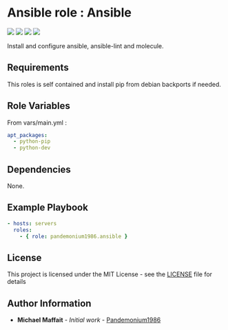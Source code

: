 # Ansible role : Ansible

![](https://img.shields.io/github/release/Pandemonium1986/ansible-role-ansible.svg)
![](https://img.shields.io/github/repo-size/Pandemonium1986/ansible-role-ansible.svg)
![](https://img.shields.io/github/release-date/Pandemonium1986/ansible-role-ansible.svg)
![](https://img.shields.io/github/license/Pandemonium1986/ansible-role-ansible.svg)

Install and configure ansible, ansible-lint and molecule.

## Requirements

This roles is self contained and install pip from debian backports if needed.

## Role Variables

From vars/main.yml :

```yaml
apt_packages:
  - python-pip
  - python-dev
```

## Dependencies

None.

## Example Playbook

```yaml
- hosts: servers
  roles:
    - { role: pandemonium1986.ansible }
```

## License

This project is licensed under the MIT License - see the [LICENSE](./LICENSE) file for details

## Author Information

-   **Michael Maffait** - _Initial work_ - [Pandemonium1986](https://github.com/Pandemonium1986)
